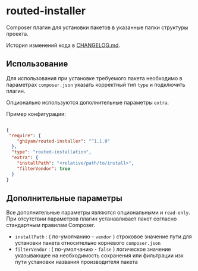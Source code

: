 # routed-installer
Composer плагин для установки пакетов в указанные папки структуры проекта.

История изменений кода в [CHANGELOG.md](CHANGELOG.md).

## Использование

Для использования при установке требуемого пакета необходимо в параметрах `composer.json` указать корректный тип `type` и подключить плагин.

Опционально используются дополнительные параметры `extra`. 

Пример конфигурации:

```json

{
 "require": {
    "ghiyam/routed-installer": "^1.1.0"
  },
  "type": "routed-installation",
  "extra": {
    "installPath": "<relative/path/to/install>",
    "filterVendor": true
  }
}

``` 

## Дополнительные параметры

Все дополнительные параметры являются опциональными и `read-only`. При отсутствии параметров плагин устанавливает пакет согласно стандартным правилам Composer.

- `installPath` : ( по-умолчанию - `vendor` ) строковое значение пути для установки пакета относительно корневого `composer.json`
- `filterVendor` : ( по-умолчанию - `false` ) логическое значение указывающее на необходимость сохранения или фильтрации изх пути установки названия производителя пакета 
